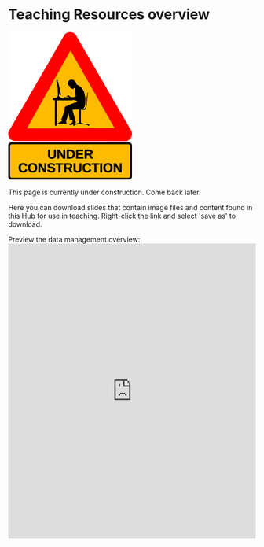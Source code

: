 # Teaching Resources overview

<img src="https://github.com/GenomicsAotearoa/data-management-resources/blob/main/docs/figures/under-construction_geek_man_01.png?raw=true" alt="Under Construction sign" style="height:300px;">

This page is currently under construction. Come back later.

Here you can download slides that contain image files and content found in this Hub for use in teaching. Right-click the link and select 'save as' to download. 

Preview the data management overview: <iframe src='https://view.officeapps.live.com/op/embed.aspx?src=[https://github.com/GenomicsAotearoa/data-management-resources/blob/main/docs/figures/BGDMH-data-mgmt-teaching-resource.pptx]' width='100%' height='600px' frameborder='0'> 
  
<a src="https://github.com/GenomicsAotearoa/data-management-resources/blob/main/docs/figures/BGDMH-data-mgmt-teaching-resource.pptx">Full Powerpoint</a> (right-click to download)
